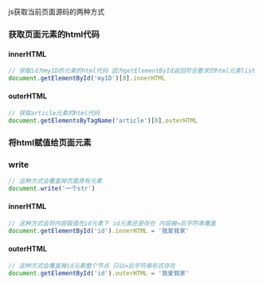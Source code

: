 js获取当前页面源码的两种方式

### 获取页面元素的html代码
#### innerHTML
```js
// 获取id为myID的元素的html代码 因为getElementById返回符合要求的html元素list 也就是数组形式 所以以数组方式操作它
document.getElementById('myID')[0].innerHTML
```

#### outerHTML
```js
// 获取article元素的html代码
document.getElementsByTagName('article')[0].outerHTML
```

### 将html赋值给页面元素
### write
```js
// 这种方式会覆盖掉页面原有元素
document.write('一个str')
```
#### innerHTML
```js
// 这种方式会将内容赋值在id元素下 id元素还是存在 内容被=后字符串覆盖
document.getElementById('id').innerHTML = '我爱我家'
```

#### outerHTML
```js
// 这种方式会覆盖掉id元素整个节点 只以=后字符串形式存在 
document.getElementById('id').outerHTML = '我爱我家'
```

